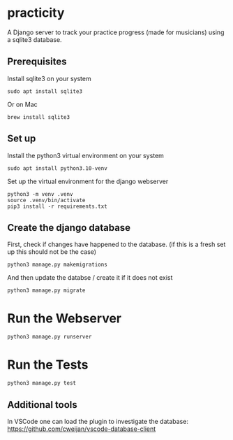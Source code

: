 # practicity
A Django server to track your practice progress (made for musicians) using a sqlite3 database.

## Prerequisites
Install sqlite3 on your system
```
sudo apt install sqlite3
```
Or on Mac
```
brew install sqlite3
```

## Set up
Install the python3 virtual environment on your system
```
sudo apt install python3.10-venv
```

Set up the virtual environment for the django webserver
```
python3 -m venv .venv
source .venv/bin/activate
pip3 install -r requirements.txt
``` 

## Create the django database
First, check if changes have happened to the database. (if this is a fresh set up this should not be the case)
```
python3 manage.py makemigrations
``` 
And then update the databse / create it if it does not exist
```
python3 manage.py migrate
```

# Run the Webserver
```
python3 manage.py runserver
```

# Run the Tests
```
python3 manage.py test
```

## Additional tools
In VSCode one can load the plugin to investigate the database: https://github.com/cweijan/vscode-database-client 